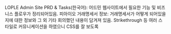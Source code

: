 LOPLE Admin Site PRD & Tasks(한국어): 어드민 웹사이트에서 필요한 기능 및 비즈니스 플로우가 정리되어있음.
피아이오 거래명세서 정보: 거래명세서가 어떻게 되어있을지에 대한 정보와 그 외 기타 회의했던 내용이 담겨져 있음. Strikethrough 등 여러 스타일로 커뮤니케이션을 하였으니 CSS를 잘 보도록